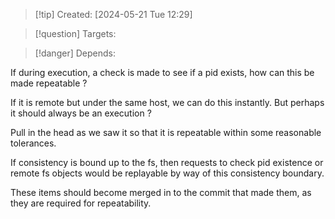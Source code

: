 
>[!tip] Created: [2024-05-21 Tue 12:29]

>[!question] Targets: 

>[!danger] Depends: 

If during execution, a check is made to see if a pid exists, how can this be made repeatable ?

If it is remote but under the same host, we can do this instantly.  But perhaps it should always be an execution ?

Pull in the head as we saw it so that it is repeatable within some reasonable tolerances.

If consistency is bound up to the fs, then requests to check pid existence or remote fs objects would be replayable by way of this consistency boundary.

These items should become merged in to the commit that made them, as they are required for repeatability.